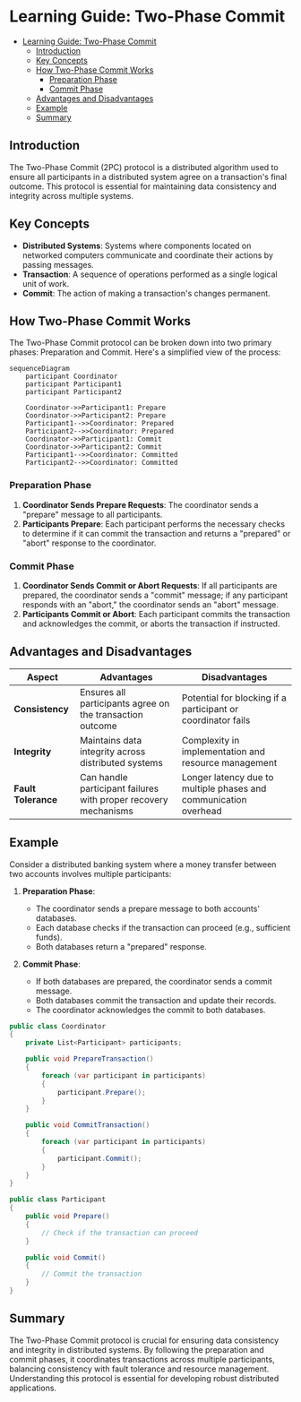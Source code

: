 # Learning Guide: Two-Phase Commit

- [Learning Guide: Two-Phase Commit](#learning-guide-two-phase-commit)
  - [Introduction](#introduction)
  - [Key Concepts](#key-concepts)
  - [How Two-Phase Commit Works](#how-two-phase-commit-works)
    - [Preparation Phase](#preparation-phase)
    - [Commit Phase](#commit-phase)
  - [Advantages and Disadvantages](#advantages-and-disadvantages)
  - [Example](#example)
  - [Summary](#summary)

## Introduction

The Two-Phase Commit (2PC) protocol is a distributed algorithm used to ensure all participants in a distributed system agree on a transaction's final outcome. This protocol is essential for maintaining data consistency and integrity across multiple systems.

## Key Concepts

- **Distributed Systems**: Systems where components located on networked computers communicate and coordinate their actions by passing messages.
- **Transaction**: A sequence of operations performed as a single logical unit of work.
- **Commit**: The action of making a transaction's changes permanent.

## How Two-Phase Commit Works

The Two-Phase Commit protocol can be broken down into two primary phases: Preparation and Commit. Here's a simplified view of the process:

```mermaid
sequenceDiagram
    participant Coordinator
    participant Participant1
    participant Participant2

    Coordinator->>Participant1: Prepare
    Coordinator->>Participant2: Prepare
    Participant1-->>Coordinator: Prepared
    Participant2-->>Coordinator: Prepared
    Coordinator->>Participant1: Commit
    Coordinator->>Participant2: Commit
    Participant1-->>Coordinator: Committed
    Participant2-->>Coordinator: Committed
```

### Preparation Phase

1. **Coordinator Sends Prepare Requests**: The coordinator sends a "prepare" message to all participants.
2. **Participants Prepare**: Each participant performs the necessary checks to determine if it can commit the transaction and returns a "prepared" or "abort" response to the coordinator.

### Commit Phase

1. **Coordinator Sends Commit or Abort Requests**: If all participants are prepared, the coordinator sends a "commit" message; if any participant responds with an "abort," the coordinator sends an "abort" message.
2. **Participants Commit or Abort**: Each participant commits the transaction and acknowledges the commit, or aborts the transaction if instructed.

## Advantages and Disadvantages

| **Aspect**       | **Advantages**                                           | **Disadvantages**                                        |
|------------------|----------------------------------------------------------|----------------------------------------------------------|
| **Consistency**  | Ensures all participants agree on the transaction outcome | Potential for blocking if a participant or coordinator fails |
| **Integrity**    | Maintains data integrity across distributed systems       | Complexity in implementation and resource management |
| **Fault Tolerance** | Can handle participant failures with proper recovery mechanisms | Longer latency due to multiple phases and communication overhead |

## Example

Consider a distributed banking system where a money transfer between two accounts involves multiple participants:

1. **Preparation Phase**:
   - The coordinator sends a prepare message to both accounts' databases.
   - Each database checks if the transaction can proceed (e.g., sufficient funds).
   - Both databases return a "prepared" response.

2. **Commit Phase**:
   - If both databases are prepared, the coordinator sends a commit message.
   - Both databases commit the transaction and update their records.
   - The coordinator acknowledges the commit to both databases.

```csharp
public class Coordinator
{
    private List<Participant> participants;

    public void PrepareTransaction()
    {
        foreach (var participant in participants)
        {
            participant.Prepare();
        }
    }

    public void CommitTransaction()
    {
        foreach (var participant in participants)
        {
            participant.Commit();
        }
    }
}

public class Participant
{
    public void Prepare()
    {
        // Check if the transaction can proceed
    }

    public void Commit()
    {
        // Commit the transaction
    }
}
```

## Summary

The Two-Phase Commit protocol is crucial for ensuring data consistency and integrity in distributed systems. By following the preparation and commit phases, it coordinates transactions across multiple participants, balancing consistency with fault tolerance and resource management. Understanding this protocol is essential for developing robust distributed applications.